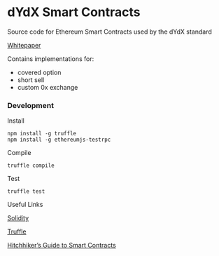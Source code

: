 # dYdX Smart Contracts

Source code for Ethereum Smart Contracts used by the dYdX standard

[Whitepaper](https://whitepaper.dydx.exchange)

Contains implementations for:

- covered option
- short sell
- custom 0x exchange

### Development

Install

```
npm install -g truffle
npm install -g ethereumjs-testrpc
```

Compile

```
truffle compile
```

Test
```
truffle test
```

Useful Links

[Solidity](http://solidity.readthedocs.io/en/develop/)

[Truffle](http://truffleframework.com/docs/)

[Hitchhiker’s Guide to Smart Contracts](https://blog.zeppelin.solutions/the-hitchhikers-guide-to-smart-contracts-in-ethereum-848f08001f05)
